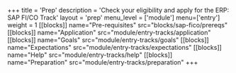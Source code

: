 +++
title = 'Prep'
description = 'Check your eligibility and apply for the ERP: SAP FI/CO Track'
layout = 'prep'
menu_level = ['module']
menu=['entry']
weight = 1
[[blocks]]
name="Pre-requisites"
src="blocks/sap-fico/prereqs"
[[blocks]]
name="Application"
src="module/entry-tracks/application"
[[blocks]]
name="Goals"
src="module/entry-tracks/goals"
[[blocks]]
name="Expectations"
src="module/entry-tracks/expectations"
[[blocks]]
name="Help"
src="module/entry-tracks/help"
[[blocks]]
name="Preparation"
src="module/entry-tracks/preparation"
+++

